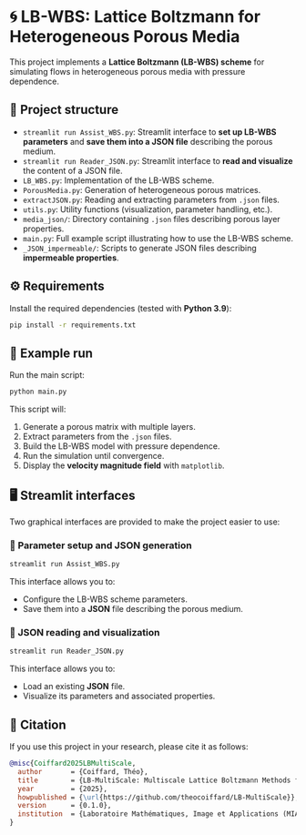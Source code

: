 # 🌀 LB-WBS: Lattice Boltzmann for Heterogeneous Porous Media

This project implements a **Lattice Boltzmann (LB-WBS) scheme** for simulating flows in heterogeneous porous media with pressure dependence.

## 📂 Project structure

- `streamlit run Assist_WBS.py`: Streamlit interface to **set up LB-WBS parameters** and **save them into a JSON file** describing the porous medium.  
- `streamlit run Reader_JSON.py`: Streamlit interface to **read and visualize** the content of a JSON file.  
- `LB_WBS.py`: Implementation of the LB-WBS scheme.  
- `PorousMedia.py`: Generation of heterogeneous porous matrices.  
- `extractJSON.py`: Reading and extracting parameters from `.json` files.  
- `utils.py`: Utility functions (visualization, parameter handling, etc.).  
- `media_json/`: Directory containing `.json` files describing porous layer properties.  
- `main.py`: Full example script illustrating how to use the LB-WBS scheme.  
- `_JSON_impermeable/`: Scripts to generate JSON files describing **impermeable properties**.  

## ⚙️ Requirements

Install the required dependencies (tested with **Python 3.9**):  

```bash
pip install -r requirements.txt
```

## 🚀 Example run

Run the main script:  

```bash
python main.py
```

This script will:  
1. Generate a porous matrix with multiple layers.  
2. Extract parameters from the `.json` files.  
3. Build the LB-WBS model with pressure dependence.  
4. Run the simulation until convergence.  
5. Display the **velocity magnitude field** with `matplotlib`.  

## 🖥️ Streamlit interfaces

Two graphical interfaces are provided to make the project easier to use:  

### 🔧 Parameter setup and JSON generation
```bash
streamlit run Assist_WBS.py
```
This interface allows you to:  
- Configure the LB-WBS scheme parameters.  
- Save them into a **JSON** file describing the porous medium.  

### 📑 JSON reading and visualization
```bash
streamlit run Reader_JSON.py
```
This interface allows you to:  
- Load an existing **JSON** file.  
- Visualize its parameters and associated properties.  

## 📖 Citation

If you use this project in your research, please cite it as follows:  

```bibtex
@misc{Coiffard2025LBMultiScale,
  author       = {Coiffard, Théo},
  title        = {LB-MultiScale: Multiscale Lattice Boltzmann Methods for Porous Media},
  year         = {2025},
  howpublished = {\url{https://github.com/theocoiffard/LB-MultiScale}},
  version      = {0.1.0},
  institution  = {Laboratoire Mathématiques, Image et Applications (MIA), La Rochelle Université, France}
}
```
